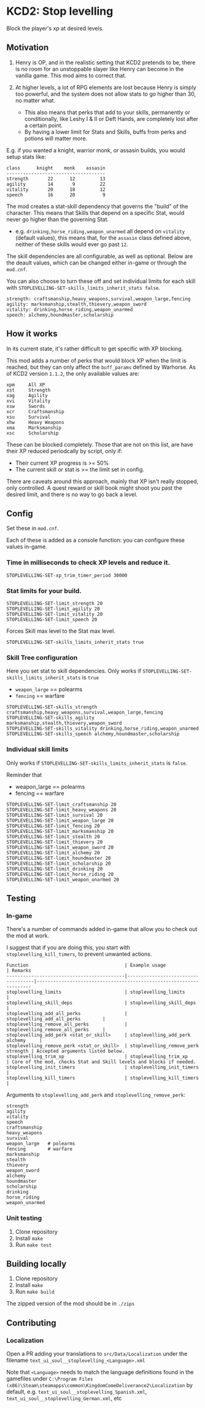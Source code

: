 # KCD2: Stop levelling

Block the player's xp at desired levels.

## Motivation

1. Henry is OP, and in the realistic setting that KCD2 pretends to be, there is no room for an unstoppable slayer like Henry can become in the vanilla game. This mod aims to correct that.

2. At higher levels, a lot of RPG elements are lost because Henry is simply too powerful, and the system does not allow stats to go higher than 30, no matter what.
    - This also means that perks that add to your skills, permanently or conditionally, like Leshy I & II or Deft Hands, are completely lost after a certain point.
    - By having a lower limit for Stats and Skills, buffs from perks and potions will matter more.

E.g. if you wanted a knight, warrior monk, or assasin builds, you would setup stats like:

```
class      knight    monk    assasin
------------------------------------
strength       22      12         13
agility        14       9         22
vitality       20      18         12
speech         16      20          9
```

The mod creates a stat-skill dependency that governs the "build" of the character. This means that Skills that depend on a specific Stat, would never go higher than the governing Stat.
- e.g. `drinking,horse_riding,weapon_unarmed` all depend on `vitality` (default values), this means that, for the `assasin` class defined above, neither of these skills would ever go past `12`.

The skill dependencies are all configurable, as well as optional. Below are the deault values, which can be changed either in-game or through the `mod.cnf`.

You can also choose to turn these off and set individual limits for each skill with `STOPLEVELLING-SET-skills_limits_inherit_stats false`.

```
strength: craftsmanship,heavy_weapons,survival,weapon_large,fencing
agility: marksmanship,stealth,thievery,weapon_sword
vitality: drinking,horse_riding,weapon_unarmed
speech: alchemy,houndmaster,scholarship
```


## How it works

In its current state, it's rather difficult to get specific with XP blocking.

This mod adds a number of perks that would block XP when the limit is reached, but they can only affect the `buff_params` defined by Warhorse. As of KCD2 version `1.1.2`, the only available values are:

```
xpm     All XP
xst     Strength
xag     Agility
xvi     Vitality
xsw     Swords
xcr     Craftsmanship
xsu     Survival
xhw     Heavy Weapons
xma     Marksmanship
xsc     Scholarship
```

These can be blocked completely. Those that are not on this list, are have their XP reduced periodcally by script, only if:
- Their current XP progress is >= 50%
- The current skill or stat is >= the limit set in config.

There are caveats around this approach, mainly that XP isn't really stopped, only controlled. A quest reward or skill book might shoot you past the desired limit, and there is no way to go back a level.

## Config

Set these in `mod.cnf`.

Each of these is added as a console function: you can configure these values in-game.

### Time in milliseconds to check XP levels and reduce it.
```
STOPLEVELLING-SET-xp_trim_timer_period 30000
```

### Stat limits for your build.
```
STOPLEVELLING-SET-limit_strength 20
STOPLEVELLING-SET-limit_agility 20
STOPLEVELLING-SET-limit_vitality 20
STOPLEVELLING-SET-limit_speech 20
```
Forces Skill max level to the Stat max level.
```
STOPLEVELLING-SET-skills_limits_inherit_stats true
```


### Skill Tree configuration

Here you set stat to skill dependencies.
Only works if `STOPLEVELLING-SET-skills_limits_inherit_stats` is `true`

- `weapon_large` == polearms
- `fencing` == warfare
```
STOPLEVELLING-SET-skills_strength craftsmanship,heavy_weapons,survival,weapon_large,fencing
STOPLEVELLING-SET-skills_agility marksmanship,stealth,thievery,weapon_sword
STOPLEVELLING-SET-skills_vitality drinking,horse_riding,weapon_unarmed
STOPLEVELLING-SET-skills_speech alchemy,houndmaster,scholarship
```

 
### Individual skill limits

Only works if `STOPLEVELLING-SET-skills_limits_inherit_stats` is `false`.

Reminder that
- weapon_large == polearms
- fencing == warfare
```
STOPLEVELLING-SET-limit_craftsmanship 20
STOPLEVELLING-SET-limit_heavy_weapons 20
STOPLEVELLING-SET-limit_survival 20
STOPLEVELLING-SET-limit_weapon_large 20
STOPLEVELLING-SET-limit_fencing 20
STOPLEVELLING-SET-limit_marksmanship 20
STOPLEVELLING-SET-limit_stealth 20
STOPLEVELLING-SET-limit_thievery 20
STOPLEVELLING-SET-limit_weapon_sword 20
STOPLEVELLING-SET-limit_alchemy 20
STOPLEVELLING-SET-limit_houndmaster 20
STOPLEVELLING-SET-limit_scholarship 20
STOPLEVELLING-SET-limit_drinking 20
STOPLEVELLING-SET-limit_horse_riding 20
STOPLEVELLING-SET-limit_weapon_unarmed 20
```

## Testing

### In-game

There's a number of commands added in-game that allow you to check out the mod at work.

I suggest that if you are doing this, you start with `stoplevelling_kill_timers`, to prevent unwanted actions.

```
Function                                   | Example usage                      | Remarks
-------------------------------------------|------------------------------------|--------------------------------------------------------------------
stoplevelling_limits                       | stoplevelling_limits               |
stoplevelling_skill_deps                   | stoplevelling_skill_deps           |
stoplevelling_add_all_perks                | stoplevelling_add_all_perks        |
stoplevelling_remove_all_perks             | stoplevelling_remove_all_perks     |  
stoplevelling_add_perk <stat_or_skill>     | stoplevelling_add_perk alchemy     |
stoplevelling_remove_perk <stat_or_skill>  | stoplevelling_remove_perk strength | Accepted arguments listed below.
stoplevelling_trim_xp                      | stoplevelling_trim_xp              | Core of the mod, checks Stat and Skill levels and blocks if needed.
stoplevelling_init_timers                  | stoplevelling_init_timers          | 
stoplevelling_kill_timers                  | stoplevelling_kill_timers          |
```

Arguments to `stoplevelling_add_perk` and `stoplevelling_remove_perk`:

```shell
strength
agility
vitality
speech
craftsmanship
heavy_weapons
survival
weapon_large   # polearms
fencing        # warfare
marksmanship
stealth
thievery
weapon_sword
alchemy
houndmaster
scholarship
drinking
horse_riding
weapon_unarmed
```

### Unit testing

1. Clone repository
2. Install `make`
3. Run `make test`

## Building locally

1. Clone repository
2. Install `make`
3. Run `make build`

The zipped version of the mod should be in `./zips`

## Contributing

### Localization

Open a PR adding your translations to `src/Data/Localization` under the filename `text_ui_soul__stoplevelling_<Language>.xml`

Note that `<Language>` needs to match the language definitions found in the gamefiles under `C:\Program Files (x86)\Steam\steamapps\common\KingdomComeDeliverance2\Localization` by default, e.g. `text_ui_soul__stoplevelling_Spanish.xml`, `text_ui_soul__stoplevelling_German.xml`, etc